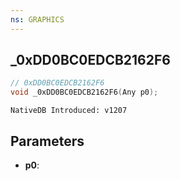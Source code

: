 ```yaml
---
ns: GRAPHICS
---
```

## _0xDD0BC0EDCB2162F6

```c
// 0xDD0BC0EDCB2162F6
void _0xDD0BC0EDCB2162F6(Any p0);
```

```
NativeDB Introduced: v1207
```

## Parameters
* **p0**:
